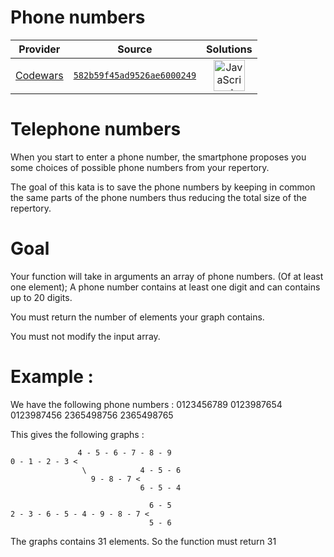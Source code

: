 [_metadata_:generated]: - "true"

# Phone numbers

<!-- INFO TABLE BEGIN -->

| Provider                                        | Source                                                                               | Solutions                                                                                                                                                    |
| :---------------------------------------------: | :----------------------------------------------------------------------------------: | :----------------------------------------------------------------------------------------------------------------------------------------------------------: |
| [Codewars](../../../docs/providers/Codewars.md) | [`582b59f45ad9526ae6000249`](https://www.codewars.com/kata/582b59f45ad9526ae6000249) | [<img src="https://res.cloudinary.com/rascaltwo/image/upload/v1631924076/javascript_ehszr7.svg" alt="JavaScript" title="JavaScript" width="50" />](solve.js) |

<!-- INFO TABLE END -->

# Telephone numbers

When you start to enter a phone number, the smartphone proposes you some choices of possible phone numbers from your repertory.

The goal of this kata is to save the phone numbers by keeping in common the same parts of the phone numbers thus reducing the total size of the repertory.

# Goal

Your function will take in arguments an array of phone numbers. (Of at least one element);
A phone number contains at least one digit and can contains up to 20 digits.

You must return the number of elements your graph contains.

You must not modify the input array.

# Example :
We have the following phone numbers : 
0123456789
0123987654
0123987456
2365498756
2365498765

This gives the following graphs :
```
               4 - 5 - 6 - 7 - 8 - 9           
0 - 1 - 2 - 3 <
                \            4 - 5 - 6
                  9 - 8 - 7 < 
                             6 - 5 - 4
  
                               6 - 5
2 - 3 - 6 - 5 - 4 - 9 - 8 - 7 <
                               5 - 6
```
The graphs contains 31 elements.
So the function must return 31
